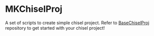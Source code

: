 # MKChiselProj

A set of scripts to create simple chisel project. Refer to [BaseChiselProj](https://github.com/hossein1387/BaseChiselProj) repository to get started with your chisel project!